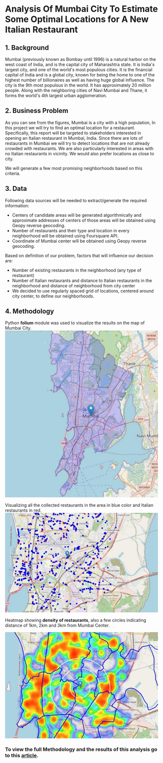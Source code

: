 # Analysis Of Mumbai City To Estimate Some Optimal Locations for A New Italian Restaurant



## 1. Background

Mumbai (previously known as Bombay until 1996) is a natural harbor on the west coast of
India, and is the capital city of Maharashtra state. It is India's largest city, and one of the
world's most populous cities. It is the financial capital of India and is a global city, known for
being the home to one of the highest number of billionaires as well as having huge global
influence. The city is the 9th most populous in the world. It has approximately 20 million
people. Along with the neighboring cities of Navi Mumbai and Thane, it forms the world's
4th largest urban agglomeration.

## 2. Business Problem

As you can see from the figures, Mumbai is a city with a high population, In this project we
will try to find an optimal location for a restaurant. Specifically, this report will be targeted
to stakeholders interested in opening an Italian restaurant in Mumbai, India.
Since there are lots of restaurants in Mumbai we will try to detect locations that are not
already crowded with restaurants. We are also particularly interested in areas with no Italian
restaurants in vicinity. We would also prefer locations as close to city.

We will generate a few most promising neighborhoods based on this criteria.

## 3. Data
Following data sources will be needed to extract/generate the required information:

* Centers of candidate areas will be generated algorithmically and approximate addresses of centers of those areas will be obtained using Geopy reverse geocoding.
* Number of restaurants and their type and location in every neighborhood will be obtained using Foursquare API.
* Coordinate of Mumbai center will be obtained using Geopy reverse geocoding.

Based on definition of our problem, factors that will influence our decision are:

* Number of existing restaurants in the neighborhood (any type of restaurant)
* Number of Italian restaurants and distance to Italian restaurants in the neighborhood and distance of neighborhood from city center
* We decided to use regularly spaced grid of locations, centered around city center, to define our neighborhoods.

## 4. Methodology

Python **folium** module was used to visualize the results on the map of Mumbai City.
![alt text](https://github.com/ranjith-p/testing03/blob/master/1.JPG?raw=true)


Visualizing all the collected restaurants in the area in blue color and Italian restaurants in red.
![alt text](https://github.com/ranjith-p/testing03/blob/master/2.JPG?raw=true) 

Heatmap showing **density of restaurants**, also a few circles indicating distance of 1km, 2km and 3km from Mumbai Center. 

![alt text](https://github.com/ranjith-p/testing03/blob/master/3.JPG?raw=true)


### To view the full Methodology and the results of this analysis go to this [article](https://www.linkedin.com/pulse/analysis-mumbai-city-estimate-some-optimal-locations-new-panicker/?published=t).
